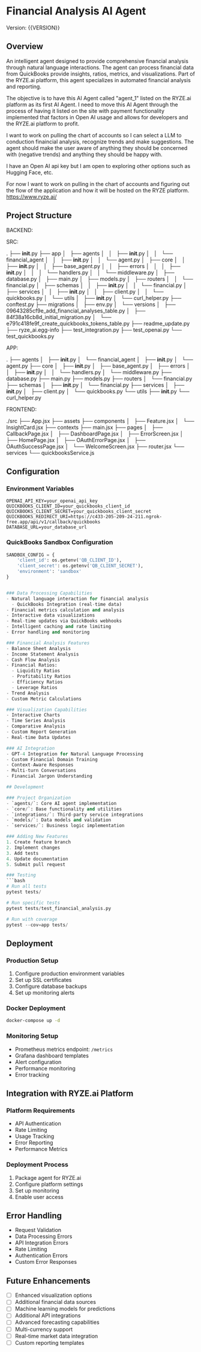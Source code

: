 # Financial Analysis AI Agent
Version: {{VERSION}}

## Overview
An intelligent agent designed to provide comprehensive financial analysis through natural language interactions. The agent can process financial data from QuickBooks provide insights, ratios, metrics, and visualizations. Part of the RYZE.ai platform, this agent specializes in automated financial analysis and reporting.

The objective is to have this AI Agent called "agent_1" listed on the RYZE.ai platform as its first AI Agent.  I need to move this AI Agent through the process of having it listed on the site with payment functionality implemented that factors in Open AI usage and allows for developers and the RYZE.ai platform to profit.  

I want to work on pulling the chart of accounts so I can select a LLM to conduction finaincial analysis, recognize trends and make suggestions.  The agent should make the user aware of anything they should be concerned with (negative trends) and anything they should be happy with.  

I have an Open AI api key but I am open to exploring other options such as Hugging Face, etc.

For now I want to work on pulling in the chart of accounts and figuring out the flow of the application and how it will be hosted on the RYZE platform.  https://www.ryze.ai/

## Project Structure

BACKEND:

SRC:

.
├── __init__.py
├── app
│   ├── agents
│   │   ├── __init__.py
│   │   └── financial_agent
│   │       ├── __init__.py
│   │       └── agent.py
│   ├── core
│   │   ├── __init__.py
│   │   ├── base_agent.py
│   │   ├── errors
│   │   │   ├── __init__.py
│   │   │   └── handlers.py
│   │   └── middleware.py
│   ├── database.py
│   ├── main.py
│   ├── models.py
│   ├── routers
│   │   └── financial.py
│   ├── schemas
│   │   ├── __init__.py
│   │   └── financial.py
│   ├── services
│   │   ├── __init__.py
│   │   ├── client.py
│   │   └── quickbooks.py
│   └── utils
│       ├── __init__.py
│       └── curl_helper.py
├── conftest.py
├── migrations
│   ├── env.py
│   └── versions
│       ├── 09643285cf9e_add_financial_analyses_table.py
│       ├── 84f38a16cb8d_initial_migration.py
│       └── e791c418fe9f_create_quickbooks_tokens_table.py
├── readme_update.py
├── ryze_ai.egg-info
├── test_integration.py
├── test_openai.py
└── test_quickbooks.py


APP:

.
├── agents
│   ├── __init__.py
│   └── financial_agent
│       ├── __init__.py
│       └── agent.py
├── core
│   ├── __init__.py
│   ├── base_agent.py
│   ├── errors
│   │   ├── __init__.py
│   │   └── handlers.py
│   └── middleware.py
├── database.py
├── main.py
├── models.py
├── routers
│   └── financial.py
├── schemas
│   ├── __init__.py
│   └── financial.py
├── services
│   ├── __init__.py
│   ├── client.py
│   └── quickbooks.py
└── utils
    ├── __init__.py
    └── curl_helper.py

FRONTEND:


./src
├── App.jsx
├── assets
├── components
│   ├── Feature.jsx
│   └── InsightCard.jsx
├── contexts
├── main.jsx
├── pages
│   ├── CallbackPage.jsx
│   ├── DashboardPage.jsx
│   ├── ErrorScreen.jsx
│   ├── HomePage.jsx
│   ├── OAuthErrorPage.jsx
│   ├── OAuthSuccessPage.jsx
│   └── WelcomeScreen.jsx
├── router.jsx
└── services
    └── quickbooksService.js


## Configuration
### Environment Variables
```env
OPENAI_API_KEY=your_openai_api_key
QUICKBOOKS_CLIENT_ID=your_quickbooks_client_id
QUICKBOOKS_CLIENT_SECRET=your_quickbooks_client_secret
QUICKBOOKS_REDIRECT_URI=https://c433-205-209-24-211.ngrok-free.app/api/v1/callback/quickbooks
DATABASE_URL=your_database_url
```

### QuickBooks Sandbox Configuration
```python
SANDBOX_CONFIG = {
    'client_id': os.getenv('QB_CLIENT_ID'),
    'client_secret': os.getenv('QB_CLIENT_SECRET'),
    'environment': 'sandbox'
}


### Data Processing Capabilities
- Natural language interaction for financial analysis
  - QuickBooks Integration (real-time data)
- Financial metrics calculation and analysis
- Interactive data visualizations
- Real-time updates via QuickBooks webhooks
- Intelligent caching and rate limiting
- Error handling and monitoring

### Financial Analysis Features
- Balance Sheet Analysis
- Income Statement Analysis
- Cash Flow Analysis
- Financial Ratios:
  - Liquidity Ratios
  - Profitability Ratios
  - Efficiency Ratios
  - Leverage Ratios
- Trend Analysis
- Custom Metric Calculations

### Visualization Capabilities
- Interactive Charts
- Time Series Analysis
- Comparative Analysis
- Custom Report Generation
- Real-time Data Updates

### AI Integration
- GPT-4 Integration for Natural Language Processing
- Custom Financial Domain Training
- Context-Aware Responses
- Multi-turn Conversations
- Financial Jargon Understanding

## Development

### Project Organization
- `agents/`: Core AI agent implementation
- `core/`: Base functionality and utilities
- `integrations/`: Third-party service integrations
- `models/`: Data models and validation
- `services/`: Business logic implementation

### Adding New Features
1. Create feature branch
2. Implement changes
3. Add tests
4. Update documentation
5. Submit pull request

### Testing
```bash
# Run all tests
pytest tests/

# Run specific tests
pytest tests/test_financial_analysis.py

# Run with coverage
pytest --cov=app tests/
```

## Deployment

### Production Setup
1. Configure production environment variables
2. Set up SSL certificates
3. Configure database backups
4. Set up monitoring alerts

### Docker Deployment
```bash
docker-compose up -d
```

### Monitoring Setup
- Prometheus metrics endpoint: `/metrics`
- Grafana dashboard templates
- Alert configuration
- Performance monitoring
- Error tracking

## Integration with RYZE.ai Platform

### Platform Requirements
- API Authentication
- Rate Limiting
- Usage Tracking
- Error Reporting
- Performance Metrics

### Deployment Process
1. Package agent for RYZE.ai
2. Configure platform settings
3. Set up monitoring
4. Enable user access

## Error Handling
- Request Validation
- Data Processing Errors
- API Integration Errors
- Rate Limiting
- Authentication Errors
- Custom Error Responses


## Future Enhancements
- [ ] Enhanced visualization options
- [ ] Additional financial data sources
- [ ] Machine learning models for predictions
- [ ] Additional API integrations
- [ ] Advanced forecasting capabilities
- [ ] Multi-currency support
- [ ] Real-time market data integration
- [ ] Custom reporting templates
